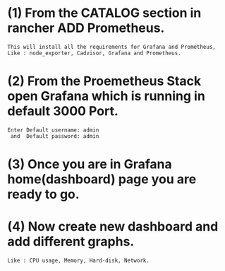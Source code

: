 # (1) From the CATALOG section in rancher ADD Prometheus.
```
This will install all the requirements for Grafana and Prometheus, 
Like : node_exporter, Cadvisor, Grafana and Prometheus.
```
# (2) From the Proemetheus Stack open Grafana which is running in default 3000 Port.
```
Enter Default username: admin
 and  Default password: admin
```
# (3) Once you are in Grafana home(dashboard) page you are ready to go.
# (4) Now create new dashboard and add different graphs. 
```
Like : CPU usage, Memory, Hard-disk, Network. 
```
